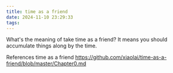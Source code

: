 ```yaml
---
title: time as a friend
date: 2024-11-10 23:29:33
tags:
---
```

What's the meaning of take time as a friend? It means you should accumulate things along by the time.






References
time as a friend
https://github.com/xiaolai/time-as-a-friend/blob/master/Chapter0.md